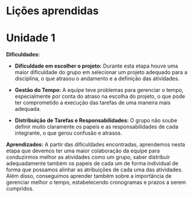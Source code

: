 # Lições aprendidas

# Unidade 1

**Dificuldades:**

- **Dificuldade em escolher o projeto:** Durante esta etapa houve uma maior dificuldade do grupo em selecionar um projeto adequado para a disciplina, o que atrasou o andamento e a definição das atividades.

- **Gestão do Tempo:** A equipe teve problemas para gerenciar o tempo, especialmente por conta do atraso na escolha do projeto, o que pode ter comprometido a execução das tarefas de uma maneira mais adequada.

- **Distribuição de Tarefas e Responsabilidades:** O grupo não soube definir muito claramente os papeis e as responsabilidades de cada integrante, o que gerou confusão e atrasos.

**Aprendizados:** A partir das dificuldades encontradas, aprendemos nesta etapa que devemos ter uma maior colaboração da equipe para conduzirmos melhor as atividades como um grupo, saber distribuir adequadamente também os papeis de cada um de forma individual de forma que possamos alinhar as atribuições de cada uma das atividades. Além disso, conseguimos aprender também sobre a importância de gerenciar melhor o tempo, estabelecendo cronogramas e prazos a serem cumpridos.
